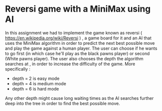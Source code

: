 # Reversi game with a MiniMax using AI
In this assignment we had to implement the game known as reversi ( https://en.wikipedia.org/wiki/Reversi ) , a game board for it and an AI that uses the MiniMax algorithm in order to predict the next best possible move and play the game against a human player. The user can choose if he wants to go first (in which case he'll play as the black pawns player) or second (White pawns player). The user also chooses the depth the algorithm searches at , in order to increase the difficulty of the game. More specifically :
- depth = 2 is easy mode
- depth = 4 is medium mode
- depth = 6 is hard mode

Any other depth might cause long waiting times as the AI searches further deep into the tree in order to find the best possible move.
